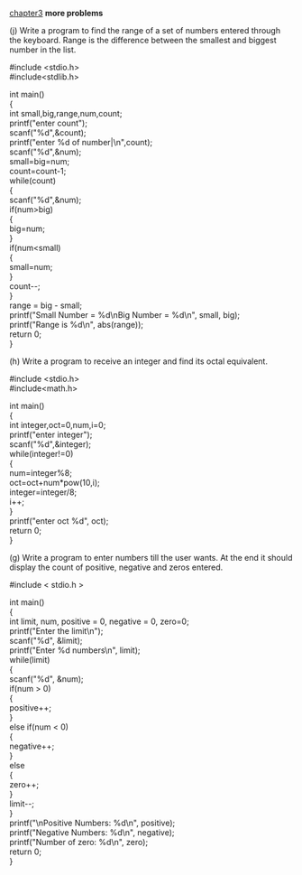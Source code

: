 [chapter3](https://github.com/BHAGYASREE200/DOCUMENTATION-OF-ALWAYS-BE-ALERT/blob/main/loops%20problems)
**more problems**  


   (j) Write a program to find the range of a set of numbers entered
through the keyboard. Range is the difference between the smallest
and biggest number in the list.    


#include <stdio.h>   
#include<stdlib.h>   

int main()   
{   
    int small,big,range,num,count;   
    printf("enter count");   
    scanf("%d",&count);   
    printf("enter %d of number|\n",count);   
    scanf("%d",&num);  
    small=big=num;  
    count=count-1;  
    while(count)  
    {   
        scanf("%d",&num);   
        if(num>big)   
        {  
            big=num;   
        }  
        if(num<small)   
        {    
            small=num;   
        }   
        count--;   
    }   
 range = big - small;     
    printf("Small Number = %d\nBig Number = %d\n", small, big);     
    printf("Range is %d\n", abs(range));   
    return 0;   
}   

(h) Write a program to receive an integer and find its octal equivalent.     

#include <stdio.h>   
#include<math.h>   

int main()   
{   
    int integer,oct=0,num,i=0;   
    printf("enter integer");   
    scanf("%d",&integer);   
    while(integer!=0)   
    {                
     num=integer%8;   
     oct=oct+num*pow(10,i);    
     integer=integer/8;    
     i++;    
    }     
    printf("enter oct %d", oct);     
    return 0;    
}   

(g) Write a program to enter numbers till the user wants. At the end it
should display the count of positive, negative and zeros entered.   

#include < stdio.h >  
  
int main()  
{  
    int limit, num, positive = 0, negative = 0, zero=0;                        
    printf("Enter the limit\n");                    
    scanf("%d", &limit);  
    printf("Enter %d numbers\n", limit);  
    while(limit)  
    {  
        scanf("%d", &num);  
        if(num > 0)  
        {  
            positive++;  
        }  
        else if(num < 0)  
        {  
            negative++;  
        }  
        else  
        {  
            zero++;  
        }  
        limit--;  
    }  
    printf("\nPositive Numbers: %d\n", positive);  
    printf("Negative Numbers: %d\n", negative);  
    printf("Number of zero: %d\n", zero);  
    return 0;  
}    




